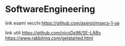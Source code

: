 # SoftwareEngineering

link esami vecchi
https://github.com/aserpi/msecs-1-se

link utili
https://github.com/nicoDs96/SE-LABs
https://www.rabbitmq.com/getstarted.html
